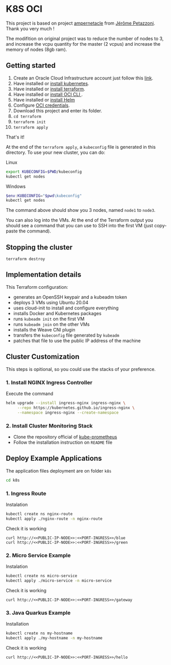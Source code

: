 # K8S OCI

This project is based on project [ampernetacle](https://github.com/jpetazzo/ampernetacle) from [Jérôme Petazzoni](https://github.com/jpetazzo). Thank you very much !

The modifition on original project was to reduce the number of nodes to 3, and increase the vcpu quantity for the master (2 vcpus) and increase the memory of nodes (8gb ram). 

## Getting started

1. Create an Oracle Cloud Infrastructure account just follow this [link](https://signup.cloud.oracle.com/?sourceType=_ref_coc-asset-opcSignIn&language=en_US]).
2. Have installed or [install kubernetes](https://kubernetes.io/docs/setup/production-environment/tools/kubeadm/install-kubeadm/#installing-kubeadm-kubelet-and-kubectl).
3. Have installed or [install terraform](https://learn.hashicorp.com/tutorials/terraform/install-cli?in=terraform/oci-get-started).
4. Have installed or [install OCI CLI ](https://docs.oracle.com/en-us/iaas/Content/API/SDKDocs/cliinstall.htm).
5. Have installed or [install Helm](https://helm.sh/docs/intro/install/) 
6. Configure [OCI credentials](https://learn.hashicorp.com/tutorials/terraform/oci-build?in=terraform/oci-get-started).
7. Download this project and enter its folder.
8. `cd terraform`
9. `terraform init`
10. `terraform apply`

That's it!

At the end of the `terraform apply`, a `kubeconfig` file is generated
in this directory. To use your new cluster, you can do:

Linux
```bash
export KUBECONFIG=$PWD/kubeconfig
kubectl get nodes
```

Windows
```powershell
$env:KUBECONFIG="$pwd\kubeconfig"
kubectl get nodes
```

The command above should show you 3 nodes, named `node1` to `node3`.

You can also log into the VMs. At the end of the Terraform output
you should see a command that you can use to SSH into the first VM
(just copy-paste the command).

## Stopping the cluster

`terraform destroy`

## Implementation details

This Terraform configuration:

- generates an OpenSSH keypair and a kubeadm token
- deploys 3 VMs using Ubuntu 20.04
- uses cloud-init to install and configure everything
- installs Docker and Kubernetes packages
- runs `kubeadm init` on the first VM
- runs `kubeadm join` on the other VMs
- installs the Weave CNI plugin
- transfers the `kubeconfig` file generated by `kubeadm`
- patches that file to use the public IP address of the machine

## Cluster Customization

This steps is opitional, so you could use the stacks of your preference.

### 1. Install NGINX Ingress Controller

Execute the command 

``` bash
helm upgrade --install ingress-nginx ingress-nginx \
     --repo https://kubernetes.github.io/ingress-nginx \
     --namespace ingress-nginx --create-namespace
``` 

### 2. Install Cluster Monitoring Stack

- Clone the repository official of [kube-prometheus](https://github.com/prometheus-operator/kube-prometheus)
- Follow the installation instruction on `README` file
## Deploy Example Applications

The application files deployment are on folder `k8s`

```bash
cd k8s
```
### 1. Ingress Route

Instalation

```bash
kubectl create ns nginx-route
kubectl apply ./nginx-route -n nginx-route
```
Check it is working

``` 
curl http://<<PUBLIC-IP-NODE>>:<<PORT-INGRESS>>/blue
curl http://<<PUBLIC-IP-NODE>>:<<PORT-INGRESS>>/green
```
### 2. Micro Service Example

Instalation

```bash
kubectl create ns micro-service
kubectl apply ./micro-service -n micro-service
```
Check it is working

``` 
curl http://<<PUBLIC-IP-NODE>>:<<PORT-INGRESS>>/gateway
```

### 3. Java Quarkus Example

Installation

```bash
kubectl create ns my-hostname
kubectl apply ./my-hostname -n my-hostname
```
Check it is working

``` 
curl http://<<PUBLIC-IP-NODE>>:<<PORT-INGRESS>>/hello
```